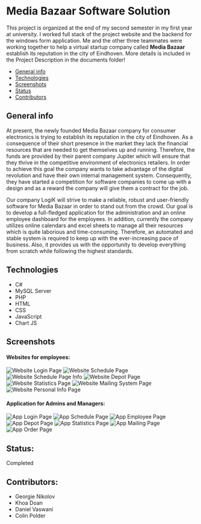 # Media Bazaar Software Solution
This project is organized at the end of my second semester in my first year at university. I worked full stack of the project website and the backend for the windows form application. Me and the other three teammates were working together to help a virtual startup company called **Media Bazaar** establish its reputation in the city of Eindhoven. More details is included in the Project Description in the documents folder!

* [General info](#general-info)
* [Technologies](#technologies)
* [Screenshots](#screenshots)
* [Status](#status)
* [Contributors](#contributors)

## General info
At present, the newly founded Media Bazaar company for consumer electronics is trying to establish its reputation in the city of Eindhoven. As a consequence of their short presence in the market they lack the financial resources that are needed to get themselves up and running. Therefore, the funds are provided by their parent company Jupiter which will ensure that they thrive in the competitive environment of electronics retailers. In order to achieve this goal the company wants to take advantage of the digital revolution and have their own internal management system. Consequently, they have started a competition for software companies to come up with a design and as a reward the company will give them a contract for the job. 

Our company LogiK will strive to make a reliable, robust and user-friendly software for Media Bazaar in order to stand out from the crowd. Our goal is to develop a full-fledged application for the administration and an online employee dashboard for the employees. In addition, currently the company utilizes online calendars and excel sheets to manage all their resources which is quite laborious and time-consuming. Therefore, an automated and stable system is required to keep up with the ever-increasing pace of business. Also, it provides us with the opportunity to develop everything from scratch while following the highest standards.

## Technologies
- C#
- MySQL Server
- PHP
- HTML 
- CSS
- JavaScript
- Chart JS

## Screenshots


#### Websites for employees:

![Website Login Page](https://github.com/DNT-Khoa/Administration-Project-S2-CB06/blob/master/images/Website%20Login%20Screen.PNG)
![Website Schedule Page](https://github.com/DNT-Khoa/Administration-Project-S2-CB06/blob/master/images/Website%20Schedule%20Page.PNG)
![Website Schedule Page Info](https://github.com/DNT-Khoa/Administration-Project-S2-CB06/blob/master/images/Website%20Schedule%20Page%202.PNG)
![Website Depot Page](https://github.com/DNT-Khoa/Administration-Project-S2-CB06/blob/master/images/Website%20Depot%20Page.PNG)
![Website Statistics Page](https://github.com/DNT-Khoa/Administration-Project-S2-CB06/blob/master/images/Website%20Statistic%20Page.PNG)
![Website Mailing System Page](https://github.com/DNT-Khoa/Administration-Project-S2-CB06/blob/master/images/Website%20Mailing%20Page.PNG)
![Website Personal Info Page](https://github.com/DNT-Khoa/Administration-Project-S2-CB06/blob/master/images/Website%20Personal%20Info.PNG)


#### Application for Admins and Managers:


![App Login Page](https://github.com/DNT-Khoa/Administration-Project-S2-CB06/blob/master/images/App%20Login%20Page.PNG)
![App Schedule Page](https://github.com/DNT-Khoa/Administration-Project-S2-CB06/blob/master/images/App%20Schedule.PNG)
![App Employee Page](https://github.com/DNT-Khoa/Administration-Project-S2-CB06/blob/master/images/App%20Employee.PNG)
![App Depot Page](https://github.com/DNT-Khoa/Administration-Project-S2-CB06/blob/master/images/App%20Depot.PNG)
![App Statistics Page](https://github.com/DNT-Khoa/Administration-Project-S2-CB06/blob/master/images/App%20Statistic.PNG)
![App Mailing Page](https://github.com/DNT-Khoa/Administration-Project-S2-CB06/blob/master/images/App%20Mail.PNG)
![App Order Page](https://github.com/DNT-Khoa/Administration-Project-S2-CB06/blob/master/images/App%20Orders.PNG)


## Status: 
Completed

## Contributors:
- Georgie Nikolov
- Khoa Doan
- Daniel Vaswani
- Colin Polder
